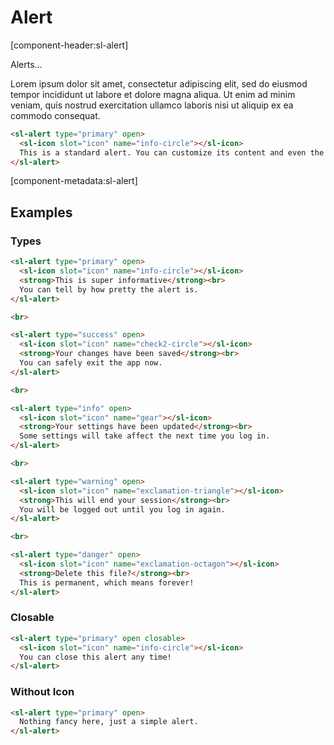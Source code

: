 # Alert

[component-header:sl-alert]

Alerts...

Lorem ipsum dolor sit amet, consectetur adipiscing elit, sed do eiusmod tempor incididunt ut labore et dolore magna aliqua. Ut enim ad minim veniam, quis nostrud exercitation ullamco laboris nisi ut aliquip ex ea commodo consequat.

```html preview
<sl-alert type="primary" open>
  <sl-icon slot="icon" name="info-circle"></sl-icon>
  This is a standard alert. You can customize its content and even the icon.
</sl-alert>
```

[component-metadata:sl-alert]

## Examples

### Types

```html preview
<sl-alert type="primary" open>
  <sl-icon slot="icon" name="info-circle"></sl-icon>
  <strong>This is super informative</strong><br>
  You can tell by how pretty the alert is.
</sl-alert>

<br>

<sl-alert type="success" open>
  <sl-icon slot="icon" name="check2-circle"></sl-icon>
  <strong>Your changes have been saved</strong><br>
  You can safely exit the app now.
</sl-alert>

<br>

<sl-alert type="info" open>
  <sl-icon slot="icon" name="gear"></sl-icon>
  <strong>Your settings have been updated</strong><br>
  Some settings will take affect the next time you log in.
</sl-alert>

<br>

<sl-alert type="warning" open>
  <sl-icon slot="icon" name="exclamation-triangle"></sl-icon>
  <strong>This will end your session</strong><br>
  You will be logged out until you log in again.
</sl-alert>

<br>

<sl-alert type="danger" open>
  <sl-icon slot="icon" name="exclamation-octagon"></sl-icon>
  <strong>Delete this file?</strong><br>
  This is permanent, which means forever!
</sl-alert>
```

### Closable

```html preview
<sl-alert type="primary" open closable>
  <sl-icon slot="icon" name="info-circle"></sl-icon>
  You can close this alert any time!
</sl-alert>
```

### Without Icon

```html preview
<sl-alert type="primary" open>
  Nothing fancy here, just a simple alert.
</sl-alert>
```
